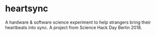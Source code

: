 # heartsync
A hardware &amp; software science experiment to help strangers bring their heartbeats into sync. A project from Science Hack Day Berlin 2018.
